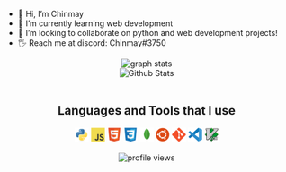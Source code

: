 - 👋 Hi, I’m Chinmay
- 🌱 I’m currently learning web development
- 💞️ I’m looking to collaborate on python and web development projects!
- 🖐 Reach me at discord: Chinmay#3750

<div align="center">
<img src="https://github-readme-stats.vercel.app/api?username=singhalchinmay&show_icons=true&hide_border=true&theme=onedark" alt="graph stats">
</div>

<div align="center">
<img src="https://github-readme-stats.vercel.app/api/top-langs/?username=SinghalChinmay&layout=compact&langs_count=8&theme=onedark" alt="Github Stats" width="500px">
</div>

<br>

<div align="center">

<h2>Languages and Tools that I use</h2>

<img height="25" src="https://raw.githubusercontent.com/devicons/devicon/master/icons/python/python-original.svg">
<img height="25" src="https://raw.githubusercontent.com/devicons/devicon/master/icons/javascript/javascript-original.svg">
<img height="25" src="https://raw.githubusercontent.com/devicons/devicon/master/icons/html5/html5-original.svg">
<img height="25" src="https://raw.githubusercontent.com/devicons/devicon/master/icons/css3/css3-original.svg">
<img height="25" src="https://raw.githubusercontent.com/devicons/devicon/master/icons/mongodb/mongodb-original.svg">
<img height="25" src="https://raw.githubusercontent.com/devicons/devicon/master/icons/ubuntu/ubuntu-plain.svg">
<img height="25" src="https://raw.githubusercontent.com/devicons/devicon/master/icons/git/git-original.svg">
<img height="25" src="https://raw.githubusercontent.com/devicons/devicon/master/icons/vscode/vscode-original.svg">
<img height="25" src="https://raw.githubusercontent.com/devicons/devicon/master/icons/vim/vim-original.svg">

</div>

<br>

<div align="center">
<img src="https://komarev.com/ghpvc/?username=singhalchinmay&style=flat-square&color=blue" alt="profile views">
</div>

<!---
SinghalChinmay/SinghalChinmay is a ✨ special ✨ repository because its `README.md` (this file) appears on your GitHub profile.
You can click the Preview link to take a look at your changes.
--->
